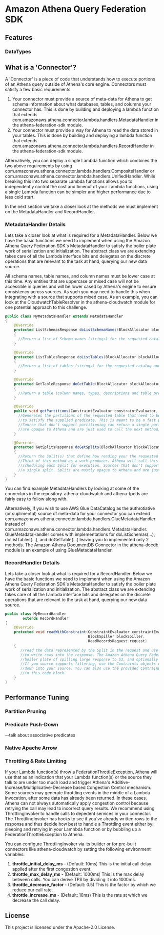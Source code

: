 # Amazon Athena Query Federation SDK



## Features

### DataTypes

## What is a 'Connector'?

A 'Connector' is a piece of code that understands how to execute portions of an Athena query outside of Athena's core engine. Connectors must satisfy a few basic requirements.

1. Your connector must provide a source of meta-data for Athena to get schema information about what databases, tables, and columns your connector has. This is done by building and deploying a lambda function that extends com.amazonaws.athena.connector.lambda.handlers.MetadataHandler in the athena-federation-sdk module. 
2. Your connector must provide a way for Athena to read the data stored in your tables. This is done by building and deploying a lambda function that extends com.amazonaws.athena.connector.lambda.handlers.RecordHandler in the athena-federation-sdk module. 

Alternatively, you can deploy a single Lambda function which combines the two above requirements by using com.amazonaws.athena.connector.lambda.handlers.CompositeHandler or com.amazonaws.athena.connector.lambda.handlers.UnifiedHandler. While breaking this into two separate Lambda functions allows you to independently control the cost and timeout of your Lambda functions, using a single Lambda function can be simpler and higher performance due to less cold start.

In the next section we take a closer look at the methods we must implement on the MetadataHandler and RecordHandler.

### MetadataHandler Details

Lets take a closer look at what is required for a MetadataHandler. Below we have the basic functions we need to implement when using the Amazon Athena Query Federation SDK's MetadataHandler to satisfy the boiler plate work of serialization and initialization. The abstract class we are extending takes care of all the Lambda interface bits and delegates on the discrete operations that are relevant to the task at hand, querying our new data source.

All schema names, table names, and column names must be lower case at this time. Any entities that are uppercase or mixed case will not be accessible in queries and will be lower cased by Athena's engine to ensure consistency across sources. As such you may need to handle this when integrating with a source that supports mixed case. As an example, you can look at the CloudwatchTableResolver in the athena-cloudwatch module for one potential approach to this challenge.

```java
public class MyMetadataHandler extends MetadataHandler
{
    @Override
    protected ListSchemasResponse doListSchemaNames(BlockAllocator blockAllocator, ListSchemasRequest request)
    {
      //Return a list of Schema names (strings) for the requested catalog
    }

    @Override
    protected ListTablesResponse doListTables(BlockAllocator blockAllocator, ListTablesRequest request)
    {
      //Return a list of tables (strings) for the requested catalog and schema
    }

    @Override
    protected GetTableResponse doGetTable(BlockAllocator blockAllocator, GetTableRequest request)
    {
      //Return a table (column names, types, descriptions and table properties)
    }

    @Override
    public void getPartitions(ConstraintEvaluator constraintEvaluator, BlockWriter blockWriter, GetTableLayoutRequest request) {
      //Generates the partitions of the requested table that need to be read
      //to satisfy the supplied predicate. This is meant to be a fast pruning operation.
      //Source that don't support partitioning can return a single partition. Partitions
      //are opaque to Athena and are just used to call the next method, doGetSplits(...)
    }

    @Override
    protected GetSplitsResponse doGetSplits(BlockAllocator blockAllocator, GetSplitsRequest request)
    {
      //Return the Split(s) that define how reading your the requested table can be parallelized. 
      //Think of this method as a work-producer. Athena will call this paginated API while also
      //scheduling each Split for execution. Sources that don't support parallelism can return
      //a single split. Splits are mostly opaque to Athena and are just used to call your RecordHandler.
    }
}
```

You can find example MetadataHandlers by looking at some of the connectors in the repository. athena-cloudwatch and athena-tpcds are fairly easy to follow along with.

Alternatively, if you wish to use AWS Glue DataCatalog as the authrotiative (or suplimental) source of meta-data for your connector you can extend com.amazonaws.athena.connector.lambda.handlers.GlueMetadataHandler instead of com.amazonaws.athena.connector.lambda.handlers.MetadataHandler. GlueMetadataHandler comes with implementations for doListSchemas(...), doListTables(...), and doGetTable(...) leaving you to implemented only 2 methods. The Amazon Athena DocumentDB Connector in the athena-docdb module is an example of using GlueMetadataHandler.

### RecordHandler Details

Lets take a closer look at what is required for a RecordHandler. Below we have the basic functions we need to implement when using the Amazon Athena Query Federation SDK's MetadataHandler to satisfy the boiler plate work of serialization and initialization. The abstract class we are extending takes care of all the Lambda interface bits and delegates on the discrete operations that are relevant to the task at hand, querying our new data source.

```java
public class MyRecordHandler
        extends RecordHandler
{
    @Override
    protected void readWithConstraint(ConstraintEvaluator constraintEvaluator,
                                      BlockSpiller blockSpiller,
                                      ReadRecordsRequest request)
    {
       //read the data represented by the Split in the request and use the blockSpiller.writeRow() 
       //to write rows into the response. The Amazon Athena Query Federation SDK handles all the 
       //boiler plate of spilling large response to S3, and optionally encrypting any spilled data.
       //If you source supports filtering, use the Contraints objects on the request to push the predicate
       //down into your source. You can also use the provided ContrainEvaluator to performing filtering
       //in this code block.
    }
}
```


## Performance Tuning

### Partition Pruning

### Predicate Push-Down

--talk about associative predicates

### Native Apache Arrow

### Throttling & Rate Limiting

If your Lambda function(s) throw a FederationThrottleException, Athena will use that as an indication that your Lambda function(s) or the source they talk to are under too much load and trigger Athena's Additive-Increase/Multiplicative-Decrease based Congestion Control mechanism. Some sources may generate throttling events in the middle of a Lambda invocation, after some data has already been returned. In these cases, Athena can not always automatically apply congestion control because retrying the call may lead to incorrect query results. We recommend using ThrottlingInvoker to handle calls to depedent services in your connector. The ThrottlingInvoker has hooks to see if you've already written rows to the response and thus decide how best to handle a Throttling event either by: sleeping and retrying in your Lamnbda function or by bubbling up a FederationThrottleException to Athena.

You can configure ThrottlingInvoker via its builder or for pre-built connectors like athena-cloudwatch by setting the following environment variables:

1. **throttle_initial_delay_ms** - (Default: 10ms) This is the initial call delay applied after the first congestion event.
1. **throttle_max_delay_ms** - (Default: 1000ms) This is the max delay between calls. You can derive TPS by dividing it into 1000ms.
1. **throttle_decrease_factor** - (Default: 0.5) This is the factor by which we reduce our call rate.
1. **throttle_increase_ms** - (Default: 10ms) This is the rate at which we decrease the call delay.


## License

This project is licensed under the Apache-2.0 License.